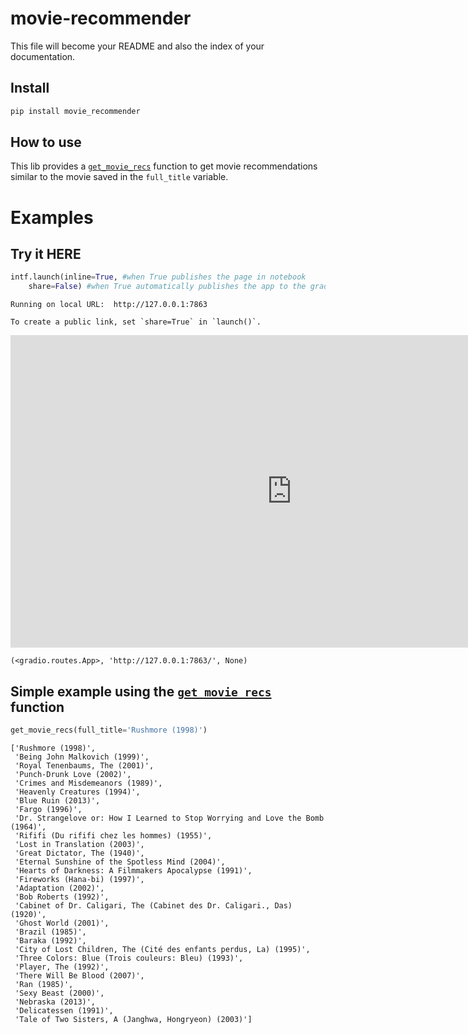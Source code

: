 movie-recommender
================

<!-- WARNING: THIS FILE WAS AUTOGENERATED! DO NOT EDIT! -->

This file will become your README and also the index of your
documentation.

## Install

``` sh
pip install movie_recommender
```

## How to use

This lib provides a
[`get_movie_recs`](https://daveramseymusic.github.io/movie-rec/movie_recommender.html#get_movie_recs)
function to get movie recommendations similar to the movie saved in the
`full_title` variable.

# Examples

## Try it HERE

``` python
intf.launch(inline=True, #when True publishes the page in notebook
    share=False) #when True automatically publishes the app to the gradio website for 72 hours.
```

    Running on local URL:  http://127.0.0.1:7863

    To create a public link, set `share=True` in `launch()`.

<div><iframe src="http://127.0.0.1:7863/" width="900" height="500" allow="autoplay; camera; microphone; clipboard-read; clipboard-write;" frameborder="0" allowfullscreen></iframe></div>

    (<gradio.routes.App>, 'http://127.0.0.1:7863/', None)

## Simple example using the [`get_movie_recs`](https://daveramseymusic.github.io/movie-rec/movie_recommender.html#get_movie_recs) function

``` python
get_movie_recs(full_title='Rushmore (1998)')
```

    ['Rushmore (1998)',
     'Being John Malkovich (1999)',
     'Royal Tenenbaums, The (2001)',
     'Punch-Drunk Love (2002)',
     'Crimes and Misdemeanors (1989)',
     'Heavenly Creatures (1994)',
     'Blue Ruin (2013)',
     'Fargo (1996)',
     'Dr. Strangelove or: How I Learned to Stop Worrying and Love the Bomb (1964)',
     'Rififi (Du rififi chez les hommes) (1955)',
     'Lost in Translation (2003)',
     'Great Dictator, The (1940)',
     'Eternal Sunshine of the Spotless Mind (2004)',
     'Hearts of Darkness: A Filmmakers Apocalypse (1991)',
     'Fireworks (Hana-bi) (1997)',
     'Adaptation (2002)',
     'Bob Roberts (1992)',
     'Cabinet of Dr. Caligari, The (Cabinet des Dr. Caligari., Das) (1920)',
     'Ghost World (2001)',
     'Brazil (1985)',
     'Baraka (1992)',
     'City of Lost Children, The (Cité des enfants perdus, La) (1995)',
     'Three Colors: Blue (Trois couleurs: Bleu) (1993)',
     'Player, The (1992)',
     'There Will Be Blood (2007)',
     'Ran (1985)',
     'Sexy Beast (2000)',
     'Nebraska (2013)',
     'Delicatessen (1991)',
     'Tale of Two Sisters, A (Janghwa, Hongryeon) (2003)']
